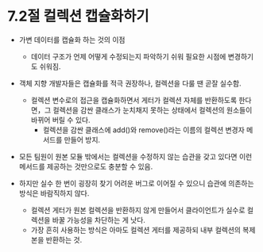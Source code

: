 # 7.2절 컬렉션 캡슐화하기

* 가변 데이터를 캡슐화 하는 것의 이점
  * 데이터 구조가 언제 어떻게 수정되는지 파악하기 쉬워 필요한 시점에 변경하기도 쉬워짐.
  
* 객체 지향 개발자들은 캡슐화를 적극 권장하나, 컬렉션을 다룰 땐 곧잘 실수함.
  * 컬렉션 변수로의 접근을 캡슐화하면서 게터가 컬렉션 자체를 반환하도록 한다면，그 컬렉션을 감싼 클래스가 눈치채지 못하는 상태에서 컬렉션의 원소들이 바뀌어 버릴 수 있다.
    *  컬렉션을 감싼 클래스에 add()와 remove()라는 이름의 컬렉션 변경자 메서드를 만들어 방지. 
    
*  모든 팀원이 원본 모듈 밖에서는 컬렉션을 수정하지 않는 습관을 갖고 있다면 이런 메서드를 제공하는 것만으로도 충분할 수 있음.
  * 하지만 실수 한 번이 굉장히 찾기 어려운 버그로 이어질 수 있으니 습관에 의존하는 방식은 바람직하지 않다. 
    *  컬렉션 게터가 원본 컬렉션을 반환하지 않게 만들어서 클라이언트가 실수로 컬렉션을 바꿀 가능성을 차단하는 게 낫다.
      *  가장 흔히 사용하는 방식은 아마도 컬렉션 게터를 제공하되 내부 컬렉션의 복제본을 반환하는 것.
